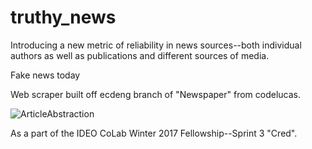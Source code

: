 # truthy_news
Introducing a new metric of reliability in news sources--both individual authors as well as publications and different sources of media.

Fake news today

Web scraper built off ecdeng branch of "Newspaper" from codelucas. 

![ArticleAbstraction](https://github.com/ecdeng/truthy_news/master/img/ArticleAbstraction.jpg)


As a part of the IDEO CoLab Winter 2017 Fellowship--Sprint 3 "Cred". 
